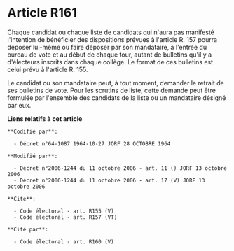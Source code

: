 # Article R161

Chaque candidat ou chaque liste de candidats qui n'aura pas manifesté l'intention de bénéficier des dispositions prévues à
l'article R. 157 pourra déposer lui-même ou faire déposer par son mandataire, à l'entrée du bureau de vote et au début de
chaque tour, autant de bulletins qu'il y a d'électeurs inscrits dans chaque collège. Le format de ces bulletins est celui
prévu à l'article R. 155. 

Le candidat ou son mandataire peut, à tout moment, demander le retrait de ses bulletins de vote. Pour les scrutins de liste,
cette demande peut être formulée par l'ensemble des candidats de la liste ou un mandataire désigné par eux.

**Liens relatifs à cet article**

	**Codifié par**:

	  - Décret n°64-1087 1964-10-27 JORF 28 OCTOBRE 1964

	**Modifié par**:

	  - Décret n°2006-1244 du 11 octobre 2006 - art. 11 () JORF 13 octobre 2006
	  - Décret n°2006-1244 du 11 octobre 2006 - art. 17 (V) JORF 13 octobre 2006

	**Cite**:

	  - Code électoral - art. R155 (V)
	  - Code électoral - art. R157 (VT)

	**Cité par**:

	  - Code électoral - art. R160 (V)
